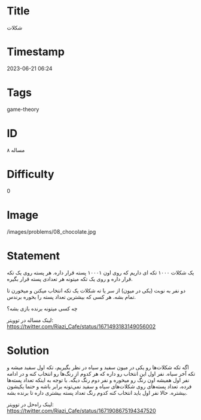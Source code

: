 # Title
شکلات
# Timestamp
2023-06-21 06:24
# Tags
game-theory
# ID
مساله ۸
# Difficulty
0
# Image
/images/problems/08_chocolate.jpg
# Statement
یک شکلات ۱۰۰۰ تکه ای داریم که روی اون ۱۰۰۰۱ پسته قرار داره. هر پسته روی یک تکه قرار داره و روی یک تکه میتونه هر تعدادی پسته قرار بگیره.

دو نفر به نوبت (یکی در میون) از سر یا ته شکلات یک تکه انتخاب میکنن و میخورن تا تمام بشه. هر کسی که بیشترین تعداد پسته را بخوره برندس.

چه کسی میتونه برنده بازی بشه؟

لینک مساله در توویتر: https://twitter.com/Riazi_Cafe/status/1671493183149056002

# Solution

اگه تکه شکلات‌ها رو یکی در میون سفید و سیاه در نظر بگیریم، تکه اول سفید میشه و تکه آخر
سیاه. نفر اول این انتخاب رو داره که هر کدوم از رنگ‌ها رو انتخاب کنه و در ادامه نفر اول همیشه اون رنگ رو میخوره و نفر دوم رنگ دیگه. با توجه به اینکه تعداد پسته‌ها فرده، تعداد پسته‌های روی شکلات‌های سیاه و سفید نمی‌تونه برابر باشه و حتما یکیشون بیشتره. حالا نفر اول باید انتخاب کنه کدوم رنگ تعداد پسته بیشتری داره تا برنده بشه.

لینک راه‌حل در توویتر: https://twitter.com/Riazi_Cafe/status/1671908675194347520
